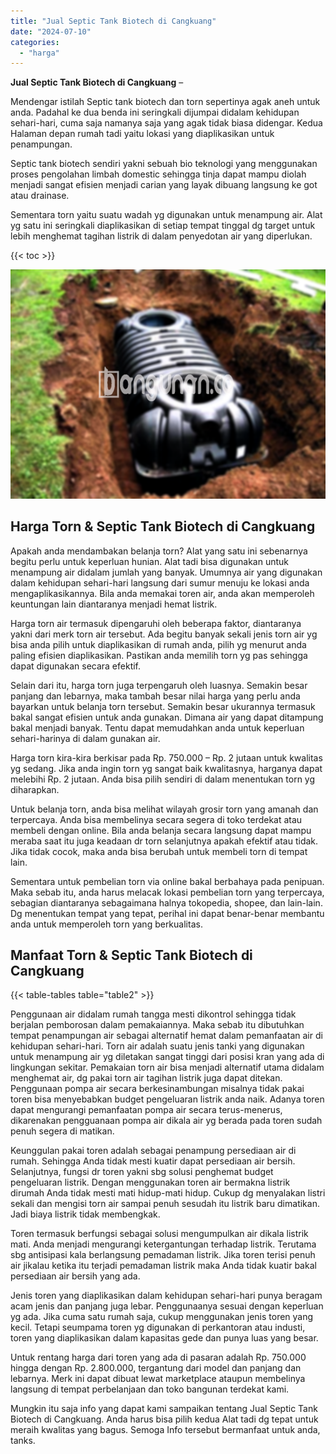 ```yaml
---
title: "Jual Septic Tank Biotech di Cangkuang"
date: "2024-07-10"
categories: 
  - "harga"
---
```


**Jual Septic Tank Biotech di Cangkuang** –

Mendengar istilah Septic tank biotech dan torn sepertinya agak aneh untuk anda. Padahal ke dua benda ini seringkali dijumpai didalam kehidupan sehari-hari, cuma saja namanya saja yang agak tidak biasa didengar. Kedua Halaman depan rumah tadi yaitu lokasi yang diaplikasikan untuk penampungan.

Septic tank biotech sendiri yakni sebuah bio teknologi yang menggunakan proses pengolahan limbah domestic sehingga tinja dapat mampu diolah menjadi sangat efisien menjadi carian yang layak dibuang langsung ke got atau drainase.

Sementara torn yaitu suatu wadah yg digunakan untuk menampung air. Alat yg satu ini seringkali diaplikasikan di setiap tempat tinggal dg target untuk lebih menghemat tagihan listrik di dalam penyedotan air yang diperlukan.

{{< toc >}}

![Jual Septic Tank Biotech di Cangkuang](/images/jual-bio-septictank-28.png)

## Harga Torn & Septic Tank Biotech di Cangkuang

Apakah anda mendambakan belanja torn? Alat yang satu ini sebenarnya begitu perlu untuk keperluan hunian. Alat tadi bisa digunakan untuk menampung air didalam jumlah yang banyak. Umumnya air yang digunakan dalam kehidupan sehari-hari langsung dari sumur menuju ke lokasi anda mengaplikasikannya. Bila anda memakai toren air, anda akan memperoleh keuntungan lain diantaranya menjadi hemat listrik.

Harga torn air termasuk dipengaruhi oleh beberapa faktor, diantaranya yakni dari merk torn air tersebut. Ada begitu banyak sekali jenis torn air yg bisa anda pilih untuk diaplikasikan di rumah anda, pilih yg menurut anda paling efisien diaplikasikan. Pastikan anda memilih torn yg pas sehingga dapat digunakan secara efektif.

Selain dari itu, harga torn juga terpengaruh oleh luasnya. Semakin besar panjang dan lebarnya, maka tambah besar nilai harga yang perlu anda bayarkan untuk belanja torn tersebut. Semakin besar ukurannya termasuk bakal sangat efisien untuk anda gunakan. Dimana air yang dapat ditampung bakal menjadi banyak. Tentu dapat memudahkan anda untuk keperluan sehari-harinya di dalam gunakan air.

Harga torn kira-kira berkisar pada Rp. 750.000 – Rp. 2 jutaan untuk kwalitas yg sedang. Jika anda ingin torn yg sangat baik kwalitasnya, harganya dapat melebihi Rp. 2 jutaan. Anda bisa pilih sendiri di dalam menentukan torn yg diharapkan.

Untuk belanja torn, anda bisa melihat wilayah grosir torn yang amanah dan terpercaya. Anda bisa membelinya secara segera di toko terdekat atau membeli dengan online. Bila anda belanja secara langsung dapat mampu meraba saat itu juga keadaan dr torn selanjutnya apakah efektif atau tidak. Jika tidak cocok, maka anda bisa berubah untuk membeli torn di tempat lain.

Sementara untuk pembelian torn via online bakal berbahaya pada penipuan. Maka sebab itu, anda harus melacak lokasi pembelian torn yang terpercaya, sebagian diantaranya sebagaimana halnya tokopedia, shopee, dan lain-lain. Dg menentukan tempat yang tepat, perihal ini dapat benar-benar membantu anda untuk memperoleh torn yang berkualitas.

## Manfaat Torn & Septic Tank Biotech di Cangkuang

{{< table-tables table="table2" >}}

Penggunaan air didalam rumah tangga mesti dikontrol sehingga tidak berjalan pemborosan dalam pemakaiannya. Maka sebab itu dibutuhkan tempat penampungan air sebagai alternatif hemat dalam pemanfaatan air di kehidupan sehari-hari. Torn air adalah suatu jenis tanki yang digunakan untuk menampung air yg diletakan sangat tinggi dari posisi kran yang ada di lingkungan sekitar. Pemakaian torn air bisa menjadi alternatif utama didalam menghemat air, dg pakai torn air tagihan listrik juga dapat ditekan. Penggunaan pompa air secara berkesinambungan misalnya tidak pakai toren bisa menyebabkan budget pengeluaran listrik anda naik. Adanya toren dapat mengurangi pemanfaatan pompa air secara terus-menerus, dikarenakan pengguanaan pompa air dikala air yg berada pada toren sudah penuh segera di matikan.

Keunggulan pakai toren adalah sebagai penampung persediaan air di rumah. Sehingga Anda tidak mesti kuatir dapat persediaan air bersih. Selanjutnya, fungsi dr toren yakni sbg solusi penghemat budget pengeluaran listrik. Dengan menggunakan toren air bermakna listrik dirumah Anda tidak mesti mati hidup-mati hidup. Cukup dg menyalakan listri sekali dan mengisi torn air sampai penuh sesudah itu listrik baru dimatikan. Jadi biaya listrik tidak membengkak.

Toren termasuk berfungsi sebagai solusi mengumpulkan air dikala listrik mati. Anda menjadi mengurangi ketergantungan terhadap listrik. Terutama sbg antisipasi kala berlangsung pemadaman listrik. Jika toren terisi penuh air jikalau ketika itu terjadi pemadaman listrik maka Anda tidak kuatir bakal persediaan air bersih yang ada.

Jenis toren yang diaplikasikan dalam kehidupan sehari-hari punya beragam acam jenis dan panjang juga lebar. Penggunaanya sesuai dengan keperluan yg ada. Jika cuma satu rumah saja, cukup menggunakan jenis toren yang kecil. Tetapi seumpama toren yg digunakan di perkantoran atau industi, toren yang diaplikasikan dalam kapasitas gede dan punya luas yang besar.

Untuk rentang harga dari toren yang ada di pasaran adalah Rp. 750.000 hingga dengan Rp. 2.800.000, tergantung dari model dan panjang dan lebarnya. Merk ini dapat dibuat lewat marketplace ataupun membelinya langsung di tempat perbelanjaan dan toko bangunan terdekat kami.

Mungkin itu saja info yang dapat kami sampaikan tentang Jual Septic Tank Biotech di Cangkuang. Anda harus bisa pilih kedua Alat tadi dg tepat untuk meraih kwalitas yang bagus. Semoga Info tersebut bermanfaat untuk anda, tanks.
